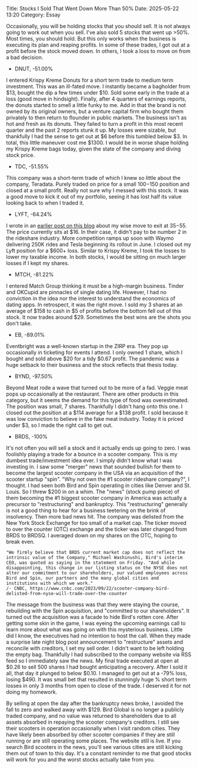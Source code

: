 Title: Stocks I Sold That Went Down More Than 50% 
Date: 2025-05-22 13:20 
Category: Essay

Occasionally, you will be holding stocks that you should sell. It is not always going to work out when you sell. I've also sold 5 stocks that went up >50%. Most times, you should hold. But this only works when the business is executing its plan and reaping profits. In some of these trades, I got out at a profit before the stock moved down. In others, I took a loss to move on from a bad decision.

+ DNUT, -51.00%

I entered Krispy Kreme Donuts for a short term trade to medium term investment. This was an ill-fated move. I instantly became a bagholder from $13, bought the dip a few times under $10. Sold some early in the trade at a loss (good move in hindsight). Finally, after 4 quarters of earnings reports, the donuts started to smell a little funky to me. Add in that the brand is not owned by its original owners, but a venture capital firm who bought them privately to then return to flounder in public markets. The business isn't as hot and fresh as its donuts. They failed to turn a profit in this most recent quarter and the past 2 reports stunk it up. My losses were sizable, but thankfully I had the sense to get out at $6 before this tumbled below $3. In total, this little maneuver cost me $1300. I would be in worse shape holding my Krispy Kreme bags today, given the state of the company and diving stock price.

+ TDC, -51.55%

This company was a short-term trade of which I knew so little about the company, Teradata. Purely traded on price for a small $100-$150 position and closed at a small profit. Really not sure why I messed with this stock. It was a good move to kick it out of my portfolio, seeing it has lost half its value looking back to when I traded it.

+ LYFT, -64.24%

I wrote in an [earlier post on this blog](https://divbull.com/getting-out-of-lyft-stock) about my wise move to exit at $35-$55. The price currently sits at $16. In their case, it didn't pay to be 
number 2 in the rideshare industry. More competition ramps up soon with Waymo delivering 250K rides 
and Tesla beginning its rollout in June. I closed out my Lyft position for a $600+ loss. Similar to Krispy Kreme, I took the losses to lower my taxable income. In both stocks, I would be sitting on much larger losses if I kept my shares.

+ MTCH, -81.22%

I entered Match Group thinking it must be a high-margin business. Tinder and OKCupid are pinnacles of single dating life. However, I had no conviction in the idea nor the interest to understand the economics of dating apps. In retrospect, it was the right move. I sold my 3 shares at an average of $158 to cash in $5 of profits before the bottom fell out of this stock. It now trades around $29. Sometimes the best wins are the shots you don't take.

+ EB, -89.01%

Eventbright was a well-known startup in the ZIRP era. They pop up occasionally in ticketing for events I attend. I only owned 1 share, which I bought and sold above $20 for a tidy $0.67 profit. The pandemic was a huge setback to their business and the stock reflects that thesis today.

+ BYND, -97.50%

Beyond Meat rode a wave that turned out to be more of a fad. Veggie meat pops up occasionally at the restaurant. There are other products in this category, but it seems the demand for this type of food was overestimated. The position was small, 7 shares. Thankfully I didn't hang onto this one. I closed out the position at a $114 average for a $138 profit. I sold because it was low conviction to believe in the fake meat industry. Today it is priced under $3, so I made the right call to get out.

+ BRDS, -100%

It's not often you will sell a stock and it actually ends up going to zero. I was foolishly playing a trade for a bounce in a scooter company. This is my dumbest trade/investment idea ever. I simply didn't know what I was investing in. I saw some "merger" news that sounded bullish for them to become the largest scooter company in the USA via an acquisition of the scooter startup "spin". "Why not own the #1 scooter rideshare company?", I thought. I had seen both Bird and Spin operating in cities like Denver and St. Louis. So I threw $200 in on a whim. The "news" (stock pump piece) of them becoming the #1 biggest scooter company in America was actually a precursor to "restructuring" and bankruptcy. This "restructuring" generally is not a good thing to hear for a business teetering on the brink of insolvency. Then more bad news hit. The company was delisted from the New York Stock Exchange for too small of a market cap. The ticker moved to over the counter (OTC) exchange and the ticker was later changed from BRDS to BRDSQ. I averaged down on my shares on the OTC, hoping to break even.

    "We firmly believe that BRDS current market cap does not reflect the intrinsic value of the Company," Michael Washinushi, Bird's interim CEO, was quoted as saying in the statement on Friday. "And while disappointing, this change in our listing status on the NYSE does not alter our commitment to our shareholders, our valued employees across Bird and Spin, our partners and the many global cities and institutions with which we work."
    /- CNBC, https://www.cnbc.com/2023/09/22/scooter-company-bird-delisted-from-nyse-will-trade-over-the-counter

The message from the business was that they were staying the course, rebuilding with the Spin acquisition, and "committed to our shareholders". It turned out the acquisition was a facade to hide Bird's rotten core. After getting some skin in the game, I was eyeing the upcoming earnings call to learn more about what was going on with this mysterious business. Little did I know, the executives had no intention to host the call. When they made a surprise late night blog post announcement to "restructure" assets and reconcile with creditors, I set my sell order. I didn't want to be left holding the empty bag. Thankfully I had subscribed to the company website via RSS feed so I immediately saw the news. My final trade executed at open at $0.26 to sell 500 shares I had bought anticipating a recovery. After I sold it all, that day it plunged to below $0.10. I managed to get out at a -79% loss, losing $490. It was small bet that resulted in stunningly huge % short term losses in only 3 months from open to close of the trade. I deserved it for not doing my homework. 

By selling at open the day after the bankruptcy news broke, I avoided the fall to zero and walked away with $129. Bird Global is no longer a publicly traded company, and no value was returned to shareholders due to all assets absorbed in repaying the scooter company's creditors. I still see their scooters in operation occasionally when I visit random cities. They have likely been absorbed by other scooter companies if they are still running or are still operating some places. The website still is live. If you search Bird scooters in the news, you'll see various cities are still kicking them out of town to this day. It's a constant reminder to me that good stocks will work for you and the worst stocks actually take from you.







